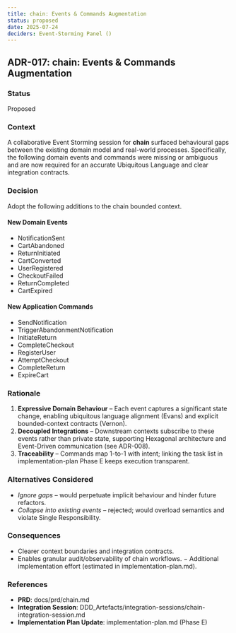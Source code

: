 ```yaml
---
title: chain: Events & Commands Augmentation
status: proposed
date: 2025-07-24
deciders: Event-Storming Panel ()
---
```


## ADR-017: chain: Events & Commands Augmentation

### Status
Proposed

### Context
A collaborative Event Storming session for **chain** surfaced behavioural gaps between the existing domain model and real-world processes.  Specifically, the following domain events and commands were missing or ambiguous and are now required for an accurate Ubiquitous Language and clear integration contracts.

### Decision
Adopt the following additions to the chain bounded context.

#### New Domain Events
- NotificationSent
- CartAbandoned
- ReturnInitiated
- CartConverted
- UserRegistered
- CheckoutFailed
- ReturnCompleted
- CartExpired
#### New Application Commands
- SendNotification
- TriggerAbandonmentNotification
- InitiateReturn
- CompleteCheckout
- RegisterUser
- AttemptCheckout
- CompleteReturn
- ExpireCart
### Rationale
1. **Expressive Domain Behaviour** – Each event captures a significant state change, enabling ubiquitous language alignment (Evans) and explicit bounded-context contracts (Vernon).
2. **Decoupled Integrations** – Downstream contexts subscribe to these events rather than private state, supporting Hexagonal architecture and Event-Driven communication (see ADR-008).
3. **Traceability** – Commands map 1-to-1 with intent; linking the task list in implementation-plan Phase E keeps execution transparent.

### Alternatives Considered
- _Ignore gaps_ – would perpetuate implicit behaviour and hinder future refactors.
- _Collapse into existing events_ – rejected; would overload semantics and violate Single Responsibility.

### Consequences
+ Clearer context boundaries and integration contracts.
+ Enables granular audit/observability of chain workflows.
− Additional implementation effort (estimated in implementation-plan.md).

### References
- **PRD**: docs/prd/chain.md
- **Integration Session**: DDD_Artefacts/integration-sessions/chain-integration-session.md
- **Implementation Plan Update**: implementation-plan.md (Phase E)

